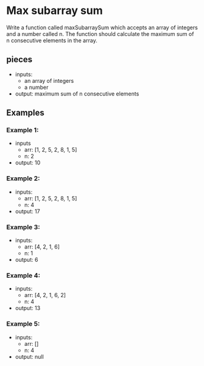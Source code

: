 # Max subarray sum

Write a function called maxSubarraySum
which accepts an array of integers and a number called n.
The function should calculate the maximum sum of n consecutive elements
in the array.

## pieces

- inputs:
  - an array of integers
  - a number
- output: maximum sum of n consecutive elements

## Examples

### Example 1:

- inputs
  - arr: [1, 2, 5, 2, 8, 1, 5]
  - n: 2
- output: 10

### Example 2:

- inputs:
  - arr: [1, 2, 5, 2, 8, 1, 5]
  - n: 4
- output: 17

### Example 3:

- inputs:
  - arr: [4, 2, 1, 6]
  - n: 1
- output: 6

### Example 4:

- inputs:
  - arr: [4, 2, 1, 6, 2]
  - n: 4
- output: 13

### Example 5:

- inputs:
  - arr: []
  - n: 4
- output: null
